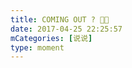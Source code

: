 ```yaml
---
title: COMING OUT ? 🏳️‍🌈
date: 2017-04-25 22:25:57
mCategories: [说说]
type: moment
---
```


<div id="pics-20170425222557"></div>

<script src="/lib/moment/pics.js"></script>
<script>
var data = [
    {"link": "2017-04-25_000000.jpeg", "type": "shuoshuo"}
];
picsRender(data, "pics-20170425222557");
</script>
